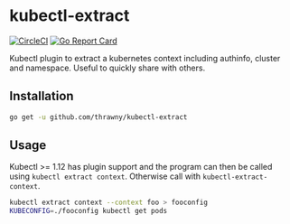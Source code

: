 # kubectl-extract

[![CircleCI](https://circleci.com/gh/thrawny/kubectl-extract.svg?style=svg)](https://circleci.com/gh/thrawny/kubectl-extract) 
[![Go Report Card](https://goreportcard.com/badge/github.com/thrawny/kubectl-extract)](https://goreportcard.com/report/github.com/thrawny/kubectl-extract)

Kubectl plugin to extract a kubernetes context including authinfo, cluster and namespace.
Useful to quickly share with others.

## Installation
```bash
go get -u github.com/thrawny/kubectl-extract
```

## Usage
Kubectl >= 1.12 has plugin support and the program can then be called using `kubectl extract context`.
Otherwise call with `kubectl-extract-context`.
```bash
kubectl extract context --context foo > fooconfig
KUBECONFIG=./fooconfig kubectl get pods
```